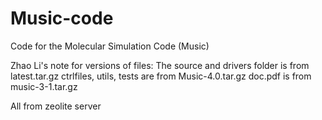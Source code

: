 # Music-code
Code for the Molecular Simulation Code (Music)

Zhao Li's note for versions of files:
The source and drivers folder is from latest.tar.gz
ctrlfiles, utils, tests are from Music-4.0.tar.gz
doc.pdf is from music-3-1.tar.gz

All from zeolite server
